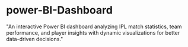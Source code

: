 # power-BI-Dashboard
"An interactive Power BI dashboard analyzing IPL match statistics, team performance, and player insights with dynamic visualizations for better data-driven decisions."
